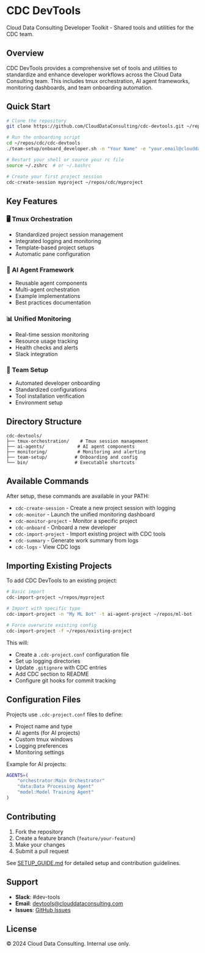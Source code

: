 # CDC DevTools

Cloud Data Consulting Developer Toolkit - Shared tools and utilities for the CDC team.

## Overview

CDC DevTools provides a comprehensive set of tools and utilities to standardize and enhance developer workflows across the Cloud Data Consulting team. This includes tmux orchestration, AI agent frameworks, monitoring dashboards, and team onboarding automation.

## Quick Start

```bash
# Clone the repository
git clone https://github.com/CloudDataConsulting/cdc-devtools.git ~/repos/cdc/cdc-devtools

# Run the onboarding script
cd ~/repos/cdc/cdc-devtools
./team-setup/onboard_developer.sh -n "Your Name" -e "your.email@clouddataconsulting.com"

# Restart your shell or source your rc file
source ~/.zshrc  # or ~/.bashrc

# Create your first project session
cdc-create-session myproject ~/repos/cdc/myproject
```

## Key Features

### 🖥️ Tmux Orchestration
- Standardized project session management
- Integrated logging and monitoring
- Template-based project setups
- Automatic pane configuration

### 🤖 AI Agent Framework
- Reusable agent components
- Multi-agent orchestration
- Example implementations
- Best practices documentation

### 📊 Unified Monitoring
- Real-time session monitoring
- Resource usage tracking
- Health checks and alerts
- Slack integration

### 👥 Team Setup
- Automated developer onboarding
- Standardized configurations
- Tool installation verification
- Environment setup

## Directory Structure

```
cdc-devtools/
├── tmux-orchestration/    # Tmux session management
├── ai-agents/            # AI agent components
├── monitoring/           # Monitoring and alerting
├── team-setup/          # Onboarding and config
└── bin/                 # Executable shortcuts
```

## Available Commands

After setup, these commands are available in your PATH:

- `cdc-create-session` - Create a new project session with logging
- `cdc-monitor` - Launch the unified monitoring dashboard
- `cdc-monitor-project` - Monitor a specific project
- `cdc-onboard` - Onboard a new developer
- `cdc-import-project` - Import existing project with CDC tools
- `cdc-summary` - Generate work summary from logs
- `cdc-logs` - View CDC logs

## Importing Existing Projects

To add CDC DevTools to an existing project:

```bash
# Basic import
cdc-import-project ~/repos/myproject

# Import with specific type
cdc-import-project -n "My ML Bot" -t ai-agent-project ~/repos/ml-bot

# Force overwrite existing config
cdc-import-project -f ~/repos/existing-project
```

This will:
- Create a `.cdc-project.conf` configuration file
- Set up logging directories
- Update `.gitignore` with CDC entries
- Add CDC section to README
- Configure git hooks for commit tracking

## Configuration Files

Projects use `.cdc-project.conf` files to define:
- Project name and type
- AI agents (for AI projects)
- Custom tmux windows
- Logging preferences
- Monitoring settings

Example for AI projects:
```bash
AGENTS=(
    "orchestrator:Main Orchestrator"
    "data:Data Processing Agent"
    "model:Model Training Agent"
)
```

## Contributing

1. Fork the repository
2. Create a feature branch (`feature/your-feature`)
3. Make your changes
4. Submit a pull request

See [SETUP_GUIDE.md](SETUP_GUIDE.md) for detailed setup and contribution guidelines.

## Support

- **Slack**: #dev-tools
- **Email**: devtools@clouddataconsulting.com
- **Issues**: [GitHub Issues](https://github.com/CloudDataConsulting/cdc-devtools/issues)

## License

© 2024 Cloud Data Consulting. Internal use only.